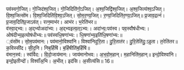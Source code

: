 

  
पव॑स्वगो॒जित्। गो॒जिद॑श्व॒जित्। गो॒जिदिति॑गो॒ऽजित्। अ॒श्व॒जिद्वि॑श्व॒जित्। अ॒श्व॒जित्य॑श्व॒ऽजित्। वि॒श्व॒जित्सो॑म। वि॒श्व॒जिदिति॑वि॒श्व॒ऽजित्। सो॒म॒र॒ण्य॒जित्। र॒ण्य॒जिदिति॑र॒ण्य॒ऽजित्॥ प्र॒जाव॒द्रत्नं॑। प्र॒जाव॒दिति॑प्र॒जाऽव॑त्। रत्न॒माभ॑र। आभ॑र। भ॒रेति॑भर॥  
व॑स्वा॒द्भ्य:। अ॒द्भ्योअदा॑भ्य:। अ॒द्भ्यइत्य॒त्ऽभ्य:। अदा॑भ्य॒:पव॑स्व। पव॒स्वौष॑धीभ्य:। ओष॑दीभ्य॒इत्योष॑धीभ्य:॥ पव॑स्वधि॒षणा॑भ्य:। धि॒षणा॑भ्य॒इति॑धि॒षणा॑भ्य:॥  
्वंसो॑म। सो॒म॒पव॑मान:। पव॑मानो॒विश्वा॑नि। विश्वा॑निदुरि॒ता। दु॒रि॒तात॑र। दु॒रि॒तेति॑दु॒:ऽइ॒ता। त॒रेति॑तर॥ क॒विस्सी॑द। सी॒द॒नि। निब॒र्हिषि॑। ब॒र्हिषीति॑ब॒र्हिषि॑॥  
व॑मान॒स्व॑:। स्व॑र्विद:। वि॒दो॒जाय॑मान:। जाय॑मानोभव:। अ॒भ॒वो॒म॒हान्। म॒हानिति॑म॒हान्॥ इन्दो॒विश्वा॑नि। इन्दो॒इतीन्दो॑। विश्वाँ॑अ॒भि। अ॒भीत्। इद॑सि। अ॒सीत्य॑सि॥ 16॥  

